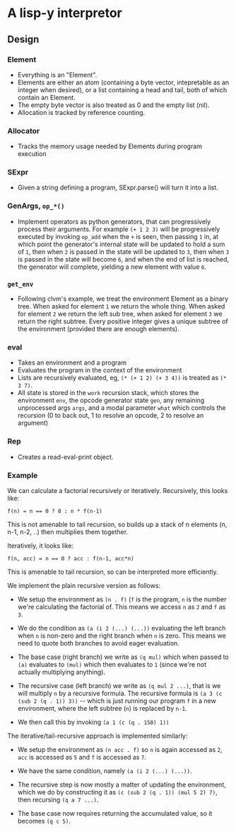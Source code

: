 
# A lisp-y interpretor

## Design

### Element

 - Everything is an "Element".
 - Elements are either an atom (containing a byte vector, intepretable
   as an integer when desired), or a list containing a head and tail,
   both of which contain an Element.
 - The empty byte vector is also treated as 0 and the empty list (nil).
 - Allocation is tracked by reference counting.

### Allocator

 - Tracks the memory usage needed by Elements during program execution

### SExpr

 - Given a string defining a program, SExpr.parse() will turn it into
   a list.

### GenArgs, `op_*()`

 - Implement operators as python generators, that can progressively
   process their arguments. For example `(+ 1 2 3)` will be progressively
   executed by invoking `op_add` when the `+` is seen, then passing `1`
   in, at which point the generator's internal state will be updated
   to hold a sum of `1`, then when `2` is passed in the state will be
   updated to `3`, then when `3` is passed in the state will become `6`,
   and when the end of list is reached, the generator will complete,
   yielding a new element with value `6`.

### `get_env`

 - Following clvm's example, we treat the environment Element as a
   binary tree. When asked for element `1` we return the whole thing.
   When asked for element `2` we return the left sub tree, when asked
   for element `3` we return the right subtree. Every positive integer
   gives a unique subtree of the environment (provided there are enough
   elements).

### eval

 - Takes an environment and a program
 - Evaluates the program in the context of the environment
 - Lists are recursively evaluated, eg, `(* (+ 1 2) (+ 3 4))`
   is treated as `(* 3 7)`.
 - All state is stored in the `work` recursion stack, which
   stores the environment `env`, the opcode generator state `gen`,
   any remaining unprocessed args `args`, and a modal parameter
   `what` which controls the recursion (0 to back out, 1 to resolve
   an opcode, 2 to resolve an argument)

### Rep

 - Creates a read-eval-print object.

### Example

We can calculate a factorial recursively or iteratively. Recursively,
this looks like:

   `f(n) = n == 0 ? 0 : n * f(n-1)`

This is not amenable to tail recursion, so builds up a stack of n elements
(n, n-1, n-2, ..) then multiplies them together.

Iteratively, it looks like:

   `f(n, acc) = n == 0 ? acc : f(n-1, acc*n)`

This is amenable to tail recursion, so can be interpreted more efficiently.

We implement the plain recursive version as follows:

 * We setup the environment as `(n . f)` (`f` is the program, `n` is the
   number we're calculating the factorial of. This means we access `n` as
   `2` and `f` as `3`.

 * We do the condition as `(a (i 2 (...) (...))` evaluating the left branch
   when `n` is non-zero and the right branch when `n` is zero. This means
   we need to quote both branches to avoid eager evaluation.

 * The base case (right branch) we write as `(q mul)` which when passed
   to `(a)` evaluates to `(mul)` which then evaluates to `1` (since we're
   not actually multiplying anything).

 * The recursive case (left branch) we write as `(q mul 2 ...)`, that is
   we will multiply `n` by a recursive formula. The recursive formula is
   `(a 3 (c (sub 2 (q . 1)) 3))` -- which is just running our program
   `f` in a new environment, where the left subtree (`n`) is replaced by
   `n-1`.

 * We then call this by invoking `(a 1 (c (q . 150) 1))`

The iterative/tail-recursive approach is implemented similarly:

 * We setup the environment as `(n acc . f)` so `n` is again accessed as
   `2`, `acc` is accessed as `5` and `f` is accessed as `7`.

 * We have the same condition, namely `(a (i 2 (...) (...))`.

 * The recursive step is now mostly a matter of updating the environment,
   which we do by constructing it as `(c (sub 2 (q . 1)) (mul 5 2) 7)`,
   then recursing `(q a 7 ...)`.

 * The base case now requires returning the accumulated value, so it
   becomes `(q c 5)`.
